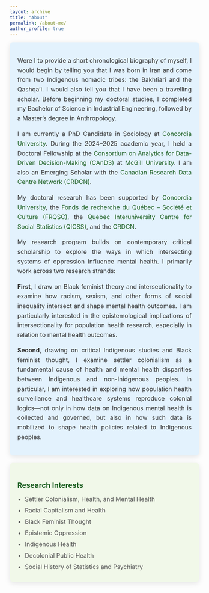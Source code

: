 ```yaml
---
layout: archive
title: "About"
permalink: /about-me/
author_profile: true
---
```


<style>
  .icon {
    margin-right: 10px;
    color: #1B5E20;
  }

  .card {
    border-radius: 8px;
    padding: 20px;
    margin-bottom: 20px;
    color: #333333;
    box-shadow: 0px 4px 15px rgba(0, 0, 0, 0.1);
    transition: transform 0.2s, box-shadow 0.2s;
  }

  .card:hover {
    transform: translateY(-5px);
    box-shadow: 0px 6px 20px rgba(0, 0, 0, 0.2);
  }

  .card:first-of-type {
    background-color: #F3F4F6;
  }

  .card:nth-of-type(2) {
    background-color: #E3F2FD;
  }

  .card:nth-of-type(3) {
    background-color: #F1F8E9;
  }

  .card:nth-of-type(4) {
    background-color: #FFF3E0;
  }

  .card h3 {
    font-size: 1.2rem;
    font-weight: bold;
    color: #1B5E20;
    margin-bottom: 15px;
  }

  .card ul {
    list-style: none;
    padding: 0;
    margin: 0;
  }

  .card ul li {
    margin-bottom: 10px;
    font-size: 1rem;
    color: #555;
  }

  .card p {
    font-size: 1rem;
    color: #333;
    line-height: 1.6;
    text-align: justify;
  }

  .email {
    font-weight: bold;
    color: #1B5E20;
  }

  a {
    color: #1B5E20;
    text-decoration: none;
  }

  a:hover {
    text-decoration: underline;
  }
</style>
<!-- BIOGRAPHY & RESEARCH OVERVIEW CARD -->
<div class="card">
  <p>
    Were I to provide a short chronological biography of myself, I would begin by telling you that I was born in Iran and come from two Indigenous nomadic tribes: the Bakhtiari and the Qashqa’i. I would also tell you that I have been a travelling scholar. Before beginning my doctoral studies, I completed my Bachelor of Science in Industrial Engineering, followed by a Master’s degree in Anthropology.
  </p>

  <p>
    I am currently a PhD Candidate in Sociology at 
    <a href="https://www.concordia.ca/artsci/sociology-anthropology.html" target="_blank">Concordia University</a>. During the 2024–2025 academic year, I held a Doctoral Fellowship at the 
    <a href="https://www.mcgill.ca/cand3/" target="_blank">Consortium on Analytics for Data-Driven Decision-Making (CAnD3)</a> at 
    <a href="https://www.mcgill.ca/" target="_blank">McGill University</a>. I am also an Emerging Scholar with the 
    <a href="https://crdcn.ca" target="_blank">Canadian Research Data Centre Network (CRDCN)</a>.
  </p>

  <p>
    My doctoral research has been supported by 
    <a href="https://www.concordia.ca" target="_blank">Concordia University</a>, 
    the <a href="https://frq.gouv.qc.ca/" target="_blank">Fonds de recherche du Québec – Société et Culture (FRQSC)</a>, 
    the <a href="https://www.ciqss.org" target="_blank">Quebec Interuniversity Centre for Social Statistics (QICSS)</a>, 
    and the <a href="https://crdcn.ca" target="_blank">CRDCN</a>.
  </p>

  <p>
    My research program builds on contemporary critical scholarship to explore the ways in which intersecting systems of oppression influence mental health. I primarily work across two research strands:
  </p>

  <p>
    <strong>First</strong>, I draw on Black feminist theory and intersectionality to examine how racism, sexism, and other forms of social inequality intersect and shape mental health outcomes. I am particularly interested in the epistemological implications of intersectionality for population health research, especially in relation to mental health outcomes.
  </p>

<p>
  <strong>Second</strong>, drawing on critical Indigenous studies and Black feminist thought, I examine settler colonialism as a fundamental cause of health and mental health disparities between Indigenous and non-Inidgenous peoples. In particular, I am interested in exploring how population health surveillance and healthcare systems reproduce colonial logics—not only in how data on Indigenous mental health is collected and governed, but also in how such data is mobilized to shape health policies related to Indigenous peoples. 
</p>


</div>

<!-- RESEARCH INTERESTS CARD -->
<div class="card">
  <h3>Research Interests</h3>
  <ul style="list-style-type: disc; padding-left: 20px;">
    <li>Settler Colonialism, Health, and Mental Health</li>
    <li>Racial Capitalism and Health</li>
    <li>Black Feminist Thought</li>
    <li>Epistemic Oppression</li>
    <li>Indigenous Health</li>
    <li>Decolonial Public Health</li>
    <li>Social History of Statistics and Psychiatry</li>
  </ul>
</div>